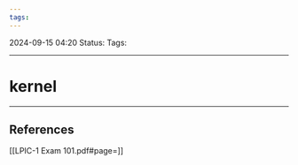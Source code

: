 ```yaml
---
tags:
---
```


2024-09-15 04:20
Status:
Tags:
___
# kernel




___
## References
[[LPIC-1 Exam 101.pdf#page=]]